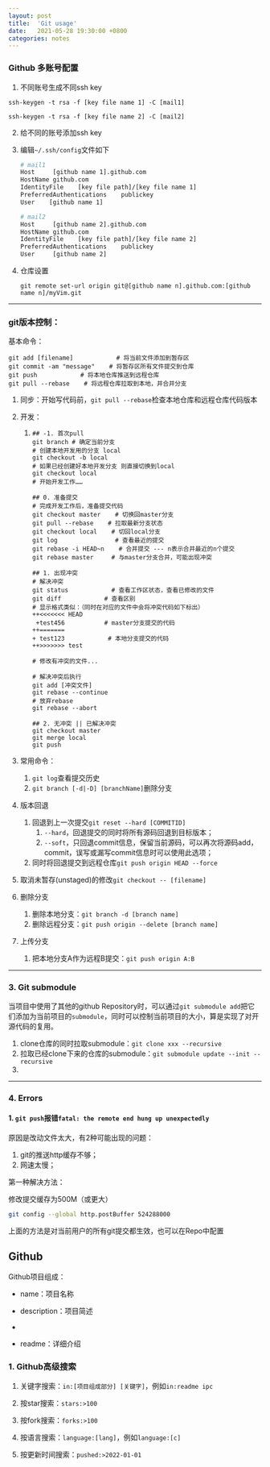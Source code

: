 ```yaml
---
layout: post
title:  'Git usage'
date:   2021-05-28 19:30:00 +0800
categories: notes
---
```


### Github 多账号配置

1. 不同账号生成不同ssh key

`ssh-keygen -t rsa -f [key file name 1] -C [mail1]`

`ssh-keygen -t rsa -f [key file name 2] -C [mail2]`

2. 给不同的账号添加ssh key

3. 编辑`~/.ssh/config`文件如下
   
   ```bash
   # mail1
   Host     [github name 1].github.com
   HostName github.com
   IdentityFile    [key file path]/[key file name 1]
   PreferredAuthentications    publickey
   User    [github name 1]
   
   # mail2
   Host     [github name 2].github.com
   HostName github.com
   IdentityFile    [key file path]/[key file name 2]
   PreferredAuthentications    publickey
   User     [github name 2]
   ```

4. 仓库设置
   
   ```shell
   git remote set-url origin git@[github name n].github.com:[github name n]/myVim.git
   ```

---

### git版本控制：

基本命令：

```shell
git add [filename]            # 将当前文件添加到暂存区
git commit -am "message"    # 将暂存区所有文件提交到仓库
git push            # 将本地仓库推送到远程仓库
git pull --rebase    # 将远程仓库拉取到本地，并合并分支
```

1. 同步：开始写代码前，`git pull --rebase`检查本地仓库和远程仓库代码版本

2. 开发：
   
   1. ```shell
      ## -1. 首次pull
      git branch # 确定当前分支
      # 创建本地开发用的分支 local
      git checkout -b local
      # 如果已经创建好本地开发分支 则直接切换到local
      git checkout local
      # 开始开发工作……
      
      ## 0. 准备提交
      # 完成开发工作后，准备提交代码
      git checkout master    # 切换回master分支
      git pull --rebase    # 拉取最新分支状态
      git checkout local    # 切回local分支
      git log                # 查看最近的提交
      git rebase -i HEAD~n    # 合并提交 --- n表示合并最近的n个提交
      git rebase master     # 与master分支合并，可能出现冲突
      
      ## 1. 出现冲突
      # 解决冲突
      git status            # 查看工作区状态，查看已修改的文件
      git diff            # 查看区别
      # 显示格式类似：（同时在对应的文件中会将冲突代码如下标出）
      ++<<<<<<< HEAD
       +test456           # master分支提交的代码
      ++=======
      + test123            # 本地分支提交的代码
      ++>>>>>>> test
      
      # 修改有冲突的文件...
      
      # 解决冲突后执行
      git add [冲突文件]
      git rebase --continue
      # 放弃rebase
      git rebase --abort
      
      ## 2. 无冲突 || 已解决冲突
      git checkout master
      git merge local
      git push
      ```

3. 常用命令：
   
   1. `git log`查看提交历史
   2. `git branch [-d|-D] [branchName]`删除分支

3. 版本回退
   
   1. 回退到上一次提交`git reset --hard [COMMITID]`
      1. `--hard`，回退提交的同时将所有源码回退到目标版本；
      2. `--soft`，只回退commit信息，保留当前源码，可以再次将源码add，commit，误写或漏写commit信息时可以使用此选项；
   2. 同时将回退提交到远程仓库`git push origin HEAD --force`

4. 取消未暂存(unstaged)的修改`git checkout -- [filename]`

5. 删除分支
   
   1. 删除本地分支：`git branch -d [branch name]`
   2. 删除远程分支：`git push origin --delete [branch name]`

6. 上传分支
   
   1. 把本地分支A作为远程B提交：`git push origin A:B`

---

### 3. Git submodule

当项目中使用了其他的github Repository时，可以通过`git submodule add`把它们添加为当前项目的`submodule`，同时可以控制当前项目的大小，算是实现了对开源代码的复用。

1. clone仓库的同时拉取submodule：`git clone xxx --recursive`
2. 拉取已经clone下来的仓库的submodule：`git submodule update --init --recursive`
3. 

---

### 4. Errors

#### 1. `git push`报错`fatal: the remote end hung up unexpectedly`

原因是改动文件太大，有2种可能出现的问题：

1. git的推送http缓存不够；
2. 网速太慢；

第一种解决方法：

修改提交缓存为500M（或更大）

```sh
git config --global http.postBuffer 524288000
```

上面的方法是对当前用户的所有git提交都生效，也可以在Repo中配置



## Github

Github项目组成：

- name：项目名称

- description：项目简述

- 

- readme：详细介绍

### 1. Github高级搜索

1. 关键字搜索：`in:[项目组成部分] [关键字]`，例如`in:readme ipc`

2. 按star搜索：`stars:>100`

3. 按fork搜索：`forks:>100`

4. 按语言搜索：`language:[lang]`，例如`language:[c]`

5. 按更新时间搜索：`pushed:>2022-01-01`




